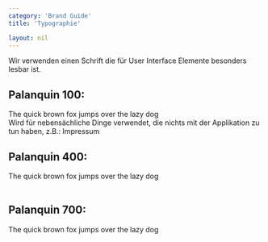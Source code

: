 ```yaml
---
category: 'Brand Guide'
title: 'Typographie'

layout: nil
---
```


Wir verwenden einen Schrift die für User Interface Elemente besonders lesbar ist.


## Palanquin 100:
<div class="font-container"><span class="palanguin-extrathin">The quick brown fox jumps over the lazy dog</span></div>
Wird für nebensächliche Dinge verwendet, die nichts mit der Applikation zu tun haben, z.B.: Impressum
<br>

## Palanquin 400:
<div class="font-container"><span class="palanguin-thin">The quick brown fox jumps over the lazy dog</span></div>
<br>

## Palanquin 700:
<div class="font-container"><span class="palanguin-thick">The quick brown fox jumps over the lazy dog</span></div>
<br>